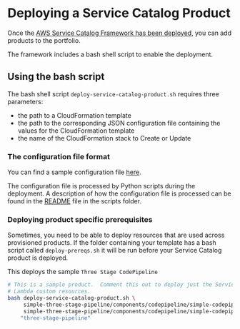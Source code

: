 # Deploying a Service Catalog Product

Once the [AWS Service Catalog Framework has been deployed](./FRAMEWORK_DEPLOYMENT.md), you can add products to the portfolio.

The framework includes a bash shell script to enable the deployment.

## Using the bash script

The bash shell script ```deploy-service-catalog-product.sh``` requires three parameters:

- the path to a CloudFormation template 
- the path to the corresponding JSON configuration file containing the values for the CloudFormation template
- the name of the CloudFormation stack to Create or Update



### The configuration file format

You can find a sample configuration file [here](./simple-three-stage-pipeline/components/codepipelines/simple-codepipeline-sc-parameters.json).

The configuration file is processed by Python scripts during the deployment.  A description of how the configuration file is processed can be found in the [README](./scripts/README.md) file in the scripts folder.

### Deploying product specific prerequisites

Sometimes, you need to be able to deploy resources that are used across provisioned products.  If the folder containing your template has a bash script called ```deploy-prereqs.sh``` it will be run before your Service Catalog product is deployed.

This deploys the sample ```Three Stage CodePipeline```

```bash
# This is a sample product.  Comment this out to deploy just the Service Catalog Portfolio and
# Lambda custom resources.
bash deploy-service-catalog-product.sh \
     simple-three-stage-pipeline/components/codepipeline/simple-codepipeline.yml \
     simple-three-stage-pipeline/components/codepipeline/simple-codepipeline-sc-parameters.json \
    "three-stage-pipeline"
```
